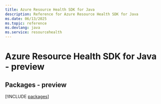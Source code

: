 ```yaml
---
title: Azure Resource Health SDK for Java
description: Reference for Azure Resource Health SDK for Java
ms.date: 06/13/2025
ms.topic: reference
ms.devlang: java
ms.service: resourcehealth
---
```

# Azure Resource Health SDK for Java - preview
## Packages - preview
[!INCLUDE [packages](resource-health-index.md)]